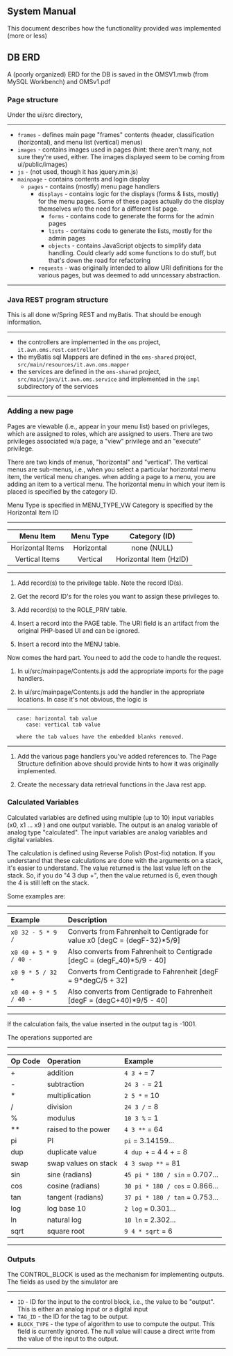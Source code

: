 ## System Manual

This document describes how the functionality provided was implemented (more or less)

## DB ERD

A (poorly organized) ERD for the DB is saved in the OMSV1.mwb (from MySQL Workbench) and OMSv1.pdf

### Page structure

Under the ui/src directory, 

---
-  ```frames``` - defines main page "frames" contents (header, classification (horizontal), and menu list (vertical) menus)
-  ```images``` - contains images used in pages (hint: there aren't many, not sure they're used, either.  The images displayed seem to be coming from ui/public/images)
-  ```js``` - (not used, though it has jquery.min.js)
-  ```mainpage``` - contains contents and login display
    - ```pages``` - contains (mostly) menu page handlers
        - ```displays``` - contains logic for the displays (forms & lists, mostly) for the menu pages.  Some of these pages actually do the display themselves w/o the need for a different list page.
            - ```forms``` - contains code to generate the forms for the admin pages
            - ```lists``` - contains code to generate the lists, mostly for the admin pages
            - ```objects``` - contains JavaScript objects to simplify data handling.  Could clearly add some functions to do stuff, but that's down the road for refactoring
        - ```requests``` - was originally intended to allow URI definitions for the various pages, but was deemed to add unncessary abstraction.
---

### Java REST program structure

This is all done w/Spring REST and myBatis.  That should be enough information.

---
-  the controllers are implemented in the ```oms``` project, ```it.avn.oms.rest.controller```
-  the myBatis sql Mappers are defined in the ```oms-shared``` project, ```src/main/resources/it.avn.oms.mapper```
-  the services are defined in the ```oms-shared``` project, ```src/main/java/it.avn.oms.service``` and implemented in the ```impl``` subdirectory of the services
---

### Adding a new page

Pages are viewable (i.e., appear in your menu list) based on privileges, which are assigned to roles, which are assigned to users.  There are two privileges associated w/a page, a "view" privilege and an "execute" privilege.  

There are two kinds of menus, "horizontal" and "vertical".  The vertical menus are sub-menus, i.e., when you select a particular horizontal menu item, the vertical menu changes.  when adding a page to a menu, you are adding an item to a vertical menu.  The horizontal menu in which your item is placed is specified by the category ID.  

Menu Type is specified in MENU_TYPE_VW
Category is specified by the Horizontal Item ID
 
   ---
   | Menu Item | Menu Type | Category (ID) |
   | :---: | :---: | :---: |
   | Horizontal Items | Horizontal | none (NULL) |
   | Vertical Items | Vertical | Horizontal Item (HzID) |
   ---


   1.  Add record(s) to the privilege table.  Note the record ID(s).
   
   1.  Get the record ID's for the roles you want to assign these privileges to.
   
   1.  Add record(s) to the ROLE_PRIV table.
   
   1.  Insert a record into the PAGE table.  The URI field is an artifact from the original PHP-based UI and can be ignored.
   
   1.  Insert a record into the MENU table.
   
   Now comes the hard part.  You need to add the code to handle the request.
   
   1.  In ui/src/mainpage/Contents.js add the appropriate imports for the page handlers.
   
   1.  In ui/src/mainpage/Contents.js add the handler in the appropriate locations.  In case it's not obvious, the logic is
   
   ---
       case: horizontal tab value
          case: vertical tab value
          
       where the tab values have the embedded blanks removed.
   ---
   
   1.  Add the various page handlers you've added references to.  The Page Structure definition above should provide hints to how it was originally implemented.
   
   1.  Create the necessary data retrieval functions in the Java rest app.
   
   
### Calculated Variables

Calculated variables are defined using multiple (up to 10) input variables (x0, x1 ... x9 ) and one output variable.  The output is an analog variable of analog type "calculated".  The input variables are analog variables and digital variables.

The calculation is defined using Reverse Polish (Post-fix) notation.  If you understand that these calculations are done with the arguments on a stack, it's easier to understand.  The value returned is the last value left on the stack.  So, if you do "4 3 dup +", then the value returned is 6, even though the 4 is still left on the stack.

Some examples are:

   ---
   | Example | Description |
   | :--- | :--- |
   | ```x0 32 - 5 * 9 /``` | Converts from Fahrenheit to Centigrade for value x0 [degC = (degF-32)*5/9] |
   | ```x0 40 + 5 * 9 / 40 -``` | Also converts from Fahrenheit to Centigrade [degC = (degF_40)*5/9 - 40] |
   | ```x0 9 * 5 / 32 +```   | Converts from Centigrade to Fahrenheit [degF = 9*degC/5 + 32]|
   | ```x0 40 + 9 * 5 / 40 -``` | Also converts from Centigrade to Fahrenheit [degF = (degC+40)*9/5 - 40]|
   ---
   
If the calculation fails, the value inserted in the output tag is -1001.

The operations supported are

   ---
   | Op Code | Operation | Example |
   | :--- | :--- | :--- |
   | + | addition | ```4 3 +``` = 7 |
   | - | subtraction | ```24 3 -``` = 21 |
   | * | multiplication | ```2 5 *``` = 10 |
   | / | division | ```24 3 /``` = 8 |
   | % | modulus | ```10 3 %``` = 1 |
   | ** | raised to the power | ```4 3 **``` = 64 |
   | pi | PI | ```pi``` = 3.14159... |
   | dup | duplicate value | ```4 dup +``` = 4 4 + = 8 |
   | swap | swap values on stack | ```4 3 swap **``` = 81 |
   | sin | sine (radians) | ```45 pi * 180 / sin``` = 0.707... |
   | cos | cosine (radians) | ```30 pi * 180 / cos``` = 0.866... |
   | tan | tangent (radians) | ```37 pi * 180 / tan``` = 0.753... |
   | log | log base 10 | ```2 log``` = 0.301... |
   | ln  | natural log | ```10 ln``` = 2.302... |
   | sqrt | square root | ```9 4 * sqrt``` = 6 |
   ---
   
### Outputs

The CONTROL_BLOCK is used as the mechanism for implementing outputs.  The fields as used by the simulator are

---
-   ```ID``` - ID for the input to the control block, i.e., the value to be "output".  This is either an analog input or a digital input
-   ```TAG_ID``` - the ID for the tag to be output.
-   ```BLOCK_TYPE``` - the type of algorithm to use to compute the output.  This field is currently ignored.  The null value will cause a direct write from the value of the input to the output.
---



   